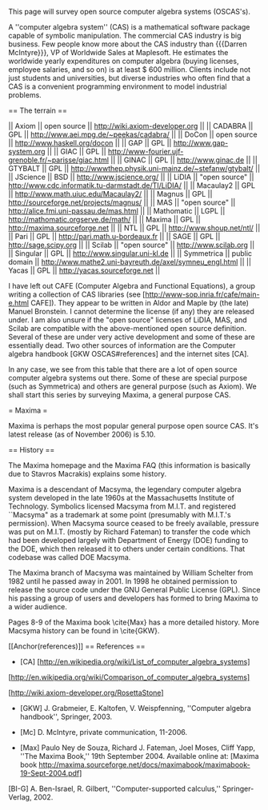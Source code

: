This page will survey open source computer algebra systems (OSCAS's).


A ''computer algebra system'' (CAS) is a mathematical software package capable of symbolic manipulation. 
The commercial CAS industry is big business. Few people know more about the CAS industry than
{{{Darren McIntyre}}}, VP of Worldwide Sales at Maplesoft. He estimates the worldwide yearly expenditures on computer algebra (buying licenses, employee salaries, and so on) is at least $ 600 million. Clients include not just students and universities, but diverse industries who often find that a CAS is a convenient programming environment to model industrial problems.


== The terrain ==

|| Axiom   || open source    || http://wiki.axiom-developer.org ||
|| CADABRA  || GPL  || http://www.aei.mpg.de/~peekas/cadabra/ ||
|| DoCon   || open source    || http://www.haskell.org/docon ||
|| GAP     || GPL   || http://www.gap-system.org ||
|| GIAC  || GPL  || http://www-fourier.ujf-grenoble.fr/~parisse/giac.html ||
|| GINAC  || GPL   ||  http://www.ginac.de ||
|| GTYBALT || GPL || http://wwwthep.physik.uni-mainz.de/~stefanw/gtybalt/ ||
|| JScience || BSD || http://www.jscience.org/ ||
|| LiDIA || "open source" || http://www.cdc.informatik.tu-darmstadt.de/TI/LiDIA/ ||
|| Macaulay2  ||  GPL ||  http://www.math.uiuc.edu/Macaulay2/ ||
|| Magnus  ||   GPL   ||   http://sourceforge.net/projects/magnus/ ||
|| MAS  || "open source"  || http://alice.fmi.uni-passau.de/mas.html ||
|| Mathomatic  ||  LGPL  || http://mathomatic.orgserve.de/math/ ||
|| Maxima  ||   GPL   || http://maxima.sourceforge.net ||
|| NTL   ||  GPL    || http://www.shoup.net/ntl/ ||
|| Pari    || GPL    || http://pari.math.u-bordeaux.fr ||
|| SAGE  ||  GPL  || http://sage.scipy.org ||
|| Scilab  ||  "open source"  || http://www.scilab.org ||
|| Singular  ||  GPL  || http://www.singular.uni-kl.de ||
|| Symmetrica  ||  public domain  || http://www.mathe2.uni-bayreuth.de/axel/symneu_engl.html ||
|| Yacas   ||   GPL     || http://yacas.sourceforge.net ||

I have left out CAFE (Computer Algebra and Functional Equations), 
a group writing a collection of CAS libraries 
(see  [http://www-sop.inria.fr/cafe/main-e.html CAFE]).
They appear to be written in Aldor and Maple by (the late)
Manuel Bronstein. I cannot determine the license (if any) 
they are released under. I am also unsure if the 
"open source" licenses of LiDIA, MAS, and Scilab are compatible with the
above-mentioned open source definition.
Several of these are under very active development and some of these
are essentially dead. Two other sources of information are
the Computer algebra handbook [GKW OSCAS#references] and the internet sites
[CA].

In any case, we see from this table that there are a lot of 
open source computer algebra systems out there.
Some of these are special purpose (such as Symmetrica) and others are
general purpose (such as Axiom).
We shall start this series by surveying Maxima, a general purpose
CAS.

= Maxima =

Maxima is perhaps the most popular general purpose open source CAS.
It's latest release (as of November 2006) is 5.10.

== History ==

The Maxima homepage and the Maxima FAQ (this information
is basically due to Stavros Macrakis) explains some history.

Maxima is a descendant of Macsyma, the legendary computer algebra system 
developed in the late 1960s at the Massachusetts Institute of Technology. 
Symbolics licensed Macsyma from M.I.T. and registered ``Macsyma" as a 
trademark at some point (presumably with M.I.T.'s permission).
When Macsyma source ceased to be freely available, pressure was put 
on M.I.T. (mostly by Richard Fateman) to transfer the code which had been 
developed largely with Department of Energy (DOE) funding to the DOE, 
which then released it to others under certain conditions.
That codebase was called DOE Macsyma. 

The Maxima branch of Macsyma was maintained by William Schelter from 1982 
until he passed away in 2001. In 1998 he obtained permission to release 
the source code under the GNU General Public License (GPL). 
Since his passing a group of users and developers has formed to bring 
Maxima to a wider audience.

Pages 8-9 of the Maxima book \cite{Max} has a more detailed history.
More Macsyma history can be found in \cite{GKW}.

[[Anchor(references)]]
== References ==
 * [CA] [http://en.wikipedia.org/wiki/List_of_computer_algebra_systems]

[http://en.wikipedia.org/wiki/Comparison_of_computer_algebra_systems]

[http://wiki.axiom-developer.org/RosettaStone]

 * [GKW] J. Grabmeier, E. Kaltofen, V. Weispfenning, ''Computer algebra handbook'', Springer, 2003.

 * [Mc] D. McIntyre, private communication, 11-2006.

 * [Max] Paulo Ney de Souza, Richard J. Fateman, Joel Moses, Cliff Yapp, ''The Maxima Book,''
19th September 2004. Available online at:
[Maxima book http://maxima.sourceforge.net/docs/maximabook/maximabook-19-Sept-2004.pdf]

[BI-G] A. Ben-Israel, R. Gilbert, ''Computer-supported calculus,'' Springer-Verlag, 2002.
